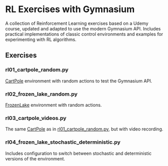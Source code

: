 # RL Exercises with Gymnasium

A collection of Reinforcement Learning exercises based on a Udemy course, updated and adapted to use the modern Gymnasium API.
Includes practical implementations of classic control environments and examples for experimenting with RL algorithms.

## Exercises

### rl01_cartpole_random.py
[CartPole](https://gymnasium.farama.org/environments/classic_control/cart_pole/) environment with random actions to test the Gymnasium API.

### rl02_frozen_lake_random.py
[FrozenLake](https://gymnasium.farama.org/environments/toy_text/frozen_lake/) environment with random actions.

### rl03_cartpole_videos.py
The same [CartPole](https://gymnasium.farama.org/environments/classic_control/cart_pole/) as in [rl01_cartpole_random.py](https://github.com/MartinezAgullo/rl-exercises-gymnasium/blob/main/rl01_cartpole_random.py), but with video recording.

### rl04_frozen_lake_stochastic_deterministic.py
Includes configuration to switch between stochastic and deterministic versions of the environment.
